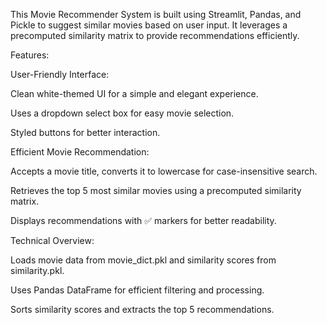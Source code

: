 This Movie Recommender System is built using Streamlit, Pandas, and Pickle to suggest similar movies based on user input. It leverages a precomputed similarity matrix to provide recommendations efficiently.

Features:


User-Friendly Interface:

Clean white-themed UI for a simple and elegant experience.

Uses a dropdown select box for easy movie selection.

Styled buttons for better interaction.


Efficient Movie Recommendation:

Accepts a movie title, converts it to lowercase for case-insensitive search.

Retrieves the top 5 most similar movies using a precomputed similarity matrix.

Displays recommendations with ✅ markers for better readability.


Technical Overview:

Loads movie data from movie_dict.pkl and similarity scores from similarity.pkl.

Uses Pandas DataFrame for efficient filtering and processing.

Sorts similarity scores and extracts the top 5 recommendations.
